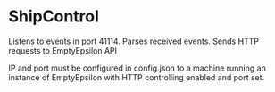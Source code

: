 ShipControl
===========


Listens to events in port 41114.
Parses received events.
Sends HTTP requests to EmptyEpsilon API

IP and port must be configured in config.json to a machine running
an instance of EmptyEpsilon with HTTP controlling enabled and port set.
